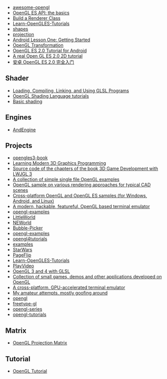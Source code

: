 - [awesome-opengl](https://github.com/eug/awesome-opengl)
- [OpenGL ES API: the basics](https://developer.android.com/guide/topics/graphics/opengl.html)
- [Build a Renderer Class](https://developer.android.com/training/graphics/opengl/environment.html)
- [Learn-OpenGLES-Tutorials](https://github.com/learnopengles/Learn-OpenGLES-Tutorials)
- [shapes](https://developer.android.com/training/graphics/opengl/shapes.html)
- [projection](https://developer.android.com/training/graphics/opengl/projection.html)
- [Android Lesson One: Getting Started](http://www.learnopengles.com/android-lesson-one-getting-started/)
- [OpenGL Transformation](http://www.songho.ca/opengl/gl_transform.html)
- [OpenGL ES 2.0 Tutorial for Android](https://blog.jayway.com/2013/05/09/opengl-es-2-0-tutorial-for-android-part-i-getting-started/)
- [A real Open GL ES 2.0 2D tutorial](http://androidblog.reindustries.com/a-real-open-gl-es-2-0-2d-tutorial-part-1/)
- [安卓 OpenGL ES 2.0 完全入门](https://blog.piasy.com/2016/06/07/Open-gl-es-android-2-part-1/)


Shader
---
- [Loading, Compiling, Linking, and Using GLSL Programs](https://www.opengl.org/sdk/docs/tutorials/ClockworkCoders/loading.php)
- [OpenGL Shading Language tutorials](https://www.opengl.org/sdk/docs/tutorials/TyphoonLabs/)
- [Basic shading](http://www.opengl-tutorial.org/beginners-tutorials/tutorial-8-basic-shading/)

Engines
---
- [AndEngine](https://github.com/nicolasgramlich/AndEngine)

Projects
---
- [opengles3-book](https://github.com/danginsburg/opengles3-book)
- [Learning Modern 3D Graphics Programming](https://github.com/paroj/gltut)
- [Source code of the chapters of the book 3D Game Development with LWJGL 3](https://github.com/lwjglgamedev/lwjglbook)
- [A collection of simple single file OpenGL examples](https://github.com/progschj/OpenGL-Examples)
- [OpenGL sample on various rendering approaches for typical CAD scenes](https://github.com/nvpro-samples/gl_cadscene_rendertechniques)
- [Cross-platform OpenGL and OpenGL ES samples (for Windows, Android, and Linux)](https://github.com/NVIDIAGameWorks/OpenGLSamples)
- [A modern, hackable, featureful, OpenGL based terminal emulator](https://github.com/kovidgoyal/kitty)
- [opengl-examples](https://github.com/zuck/opengl-examples)
- [LittleWorld](https://github.com/xpac27/LittleWorld)
- [NEWorld](https://github.com/Infinideastudio/NEWorld)
- [Bubble-Picker](https://github.com/igalata/Bubble-Picker)
- [opengl-examples](https://github.com/skuhl/opengl-examples)
- [opengl4tutorials](https://github.com/giawa/opengl4tutorials)
- [examples](https://github.com/JimSeker/opengl.git)
- [StarWars](https://github.com/Yalantis/StarWars.Android)
- [PageFlip](https://github.com/eschao/android-PageFlip)
- [Learn-OpenGLES-Tutorials](https://github.com/learnopengles/Learn-OpenGLES-Tutorials)
- [PlayVideo](https://github.com/ChouRay/PlayVideo-OpenGL)
- [OpenGL 3 and 4 with GLSL](https://github.com/McNopper/OpenGL.git)
- [Collection of small games, demos and other applications developed on OpenGL](https://github.com/asgarth/opengl)
- [A cross-platform, GPU-accelerated terminal emulator](https://github.com/jwilm/alacritty)
- [My amateur attempts, mostly goofing around](https://github.com/rocksdanister/OpenGL)
- [opengl](https://github.com/baiyang/opengl)
- [freetype-gl](https://github.com/rougier/freetype-gl)
- [opengl-series](https://github.com/tomdalling/opengl-series)
- [opengl-tutorials](https://github.com/zilongshanren/opengl-tutorials)

Matrix
---
- [OpenGL Projection Matrix](http://www.songho.ca/opengl/gl_projectionmatrix.html)

Tutorial
---
- [OpenGL Tutorial](http://www.cs.uccs.edu/~ssemwal/indexGLTutorial.html)
